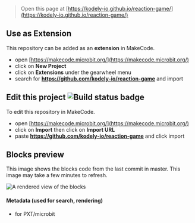 
> Open this page at [https://kodely-io.github.io/reaction-game/](https://kodely-io.github.io/reaction-game/)

## Use as Extension

This repository can be added as an **extension** in MakeCode.

* open [https://makecode.microbit.org/](https://makecode.microbit.org/)
* click on **New Project**
* click on **Extensions** under the gearwheel menu
* search for **https://github.com/kodely-io/reaction-game** and import

## Edit this project ![Build status badge](https://github.com/kodely-io/reaction-game/workflows/MakeCode/badge.svg)

To edit this repository in MakeCode.

* open [https://makecode.microbit.org/](https://makecode.microbit.org/)
* click on **Import** then click on **Import URL**
* paste **https://github.com/kodely-io/reaction-game** and click import

## Blocks preview

This image shows the blocks code from the last commit in master.
This image may take a few minutes to refresh.

![A rendered view of the blocks](https://github.com/kodely-io/reaction-game/raw/master/.github/makecode/blocks.png)

#### Metadata (used for search, rendering)

* for PXT/microbit

